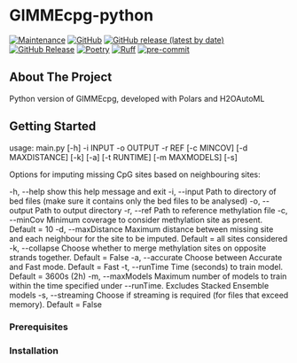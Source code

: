 # GIMMEcpg-python

[![Maintenance](https://img.shields.io/badge/Maintained%3F-yes-green.svg?style=plastic)](https://github.com/niuums/gimmecpg-python/graphs/commit-activity)
[![GitHub](https://img.shields.io/github/license/niuums/gimmecpg-python?style=plastic)](https://github.com/niuums/gimmecpg-python)
[![GitHub release (latest by date)](https://img.shields.io/github/v/release/niuums/gimmecpg-python?display_name=tag&logo=github&style=plastic)](https://github.com/niuums/gimmecpg-python)
[![GitHub Release](https://img.shields.io/github/release-date/niuums/gimmecpg-python?style=plastic&logo=github)](https://github.com/niuums/gimmecpg-python)
[![Poetry](https://img.shields.io/endpoint?style=plastic&url=https://python-poetry.org/badge/v0.json)](https://python-poetry.org/)
[![Ruff](https://img.shields.io/endpoint?style=plastic&url=https://raw.githubusercontent.com/astral-sh/ruff/main/assets/badge/v2.json)](https://github.com/astral-sh/ruff)
[![pre-commit](https://img.shields.io/badge/pre--commit-enabled-brightgreen?logo=pre-commit&logoColor=white&style=plastic)](https://github.com/pre-commit/pre-commit)

## About The Project

Python version of GIMMEcpg, developed with Polars and H2OAutoML

## Getting Started

usage: main.py [-h] -i INPUT -o OUTPUT -r REF [-c MINCOV] [-d MAXDISTANCE]
[-k] [-a] [-t RUNTIME] [-m MAXMODELS] [-s]

Options for imputing missing CpG sites based on neighbouring sites:

-h, --help show this help message and exit
-i, --input Path to directory of bed files (make sure it contains only
the bed files to be analysed)
-o, --output Path to output directory
-r, --ref Path to reference methylation file
-c, --minCov Minimum coverage to consider methylation site as present.
Default = 10
-d, --maxDistance Maximum distance between missing site and each neighbour
for the site to be imputed. Default = all sites considered
-k, --collapse Choose whether to merge methylation sites on opposite strands
together. Default = False
-a, --accurate Choose between Accurate and Fast mode. Default = Fast
-t, --runTime Time (seconds) to train model. Default = 3600s (2h)
-m, --maxModels Maximum number of models to train within the time specified under
--runTime. Excludes Stacked Ensemble models
-s, --streaming Choose if streaming is required (for files that exceed memory).
Default = False

### Prerequisites

### Installation
